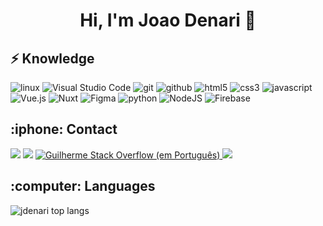 <h1 align="center"> Hi, I'm Joao Denari 👋 </h1>

<h2>⚡ Knowledge </h1>
<p>
  <img src="https://img.shields.io/badge/Linux-FCC624?style=for-the-badge&logo=linux&logoColor=black" alt="linux">
  <img src="https://img.shields.io/badge/VisualStudioCode-0078d7.svg?style=for-the-badge&logo=visual-studio-code&logoColor=white" alt="Visual Studio Code"/>
  <img src="https://img.shields.io/badge/git-%23F05033.svg?style=for-the-badge&logo=git&logoColor=white" alt="git">
  <img src="https://img.shields.io/badge/github-%23121011.svg?style=for-the-badge&logo=github&logoColor=white" alt="github">
  <img src="https://img.shields.io/badge/-HTML5-E96228?style=for-the-badge&logoColor=FFF&logo=html5" alt="html5">
  <img src="https://img.shields.io/badge/-CSS3-1572B6?style=for-the-badge&logoColor=FFF&logo=css3" alt="css3">
  <img src="https://img.shields.io/badge/-JavaScript-F2BF22?style=for-the-badge&logoColor=FFF&logo=javascript" alt="javascript">
  <img src="https://img.shields.io/badge/-Vue.js-4FC08D?style=for-the-badge&logoColor=FFF&logo=Vue.js" alt="Vue.js">
  <img src="https://img.shields.io/badge/-nuxt.js-000?style=for-the-badge&logo=nuxt.js&logoColor=white" alt="Nuxt">
  <img src="https://img.shields.io/badge/figma-%23F24E1E.svg?style=for-the-badge&logo=figma&logoColor=white" alt="Figma"/>
  <img src="https://img.shields.io/badge/-Python-3776AB?style=for-the-badge&logoColor=FFF&logo=Python" alt="python">
  <img src="https://img.shields.io/badge/node.js-6DA55F?style=for-the-badge&logo=node.js&logoColor=white" alt="NodeJS">
  <img src="https://img.shields.io/badge/firebase-%23039BE5.svg?style=for-the-badge&logo=firebase" alt="Firebase">  
</p>

<h2>:iphone: Contact </h1>
<p>
  <a href="https://www.linkedin.com/in/jo%C3%A3o-vitor-denari-dos-santos/" target="_blank"><img src="https://img.shields.io/badge/-LinkedIn-%230077B5?style=for-the-badge&logo=linkedin&logoColor=white" target="_blank"></a> 
  <a href = "mailto:joao.denaris@gmail.com"><img src="https://img.shields.io/badge/-Gmail-%23333?style=for-the-badge&logo=gmail&logoColor=white" target="_blank"></a>
  <a href="https://stackoverflow.com/users/19805304/jo%c3%a3o-denari" target="_blank">
    <img src="https://img.shields.io/badge/-Stack%20Overflow-FE7A16?style=for-the-badge&logoColor=FFF&logo=Stack%20Overflow" alt="Guilherme Stack Overflow (em Português)">
  </a>
  <a href="https://instagram.com/joaodenari" target="_blank"><img src="https://img.shields.io/badge/-Instagram-%23E4405F?style=for-the-badge&logo=instagram&logoColor=white" target="_blank"></a>
</p>

<h2>:computer: Languages </h3>

![jdenari top langs](https://github-readme-stats.vercel.app/api/top-langs/?username=jdenari&layout=compact&theme=buefy)
